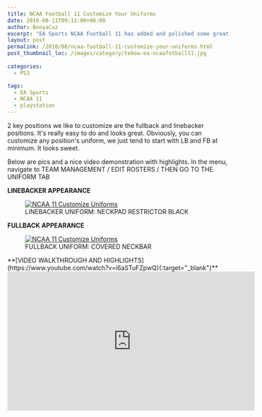 ```yaml
---
title: NCAA Football 11 Customize Your Uniforms
date: 2010-08-11T09:13:00+00:00
author: BooyaCuz
excerpt: "EA Sports NCAA Football 11 has added and polished some great features when it comes to customizing the game experience. This is one reason I love NCAA 11so much, because you can really make it feel like a true College Football game with sound effects, kickoff songs, and tweaking the uniforms to look just like your favorite team."
layout: post
permalink: /2010/08/ncaa-football-11-customize-your-uniforms.html
post_thumbnail_loc: /images/category/tebow-ea-ncaafotball11.jpg
        
categories:
  - PS3

tags:
  - EA Sports
  - NCAA 11
  - playstation
---
```

2 key positions we like to customize are the fullback and linebacker positions. It's really easy to do and looks great. Obviously, you can customize any position's uniform, we just tend to start with LB and FB at minimum. It looks sweet.

Below are pics and a nice video demonstration with highlights. In the menu, navigate to TEAM MANAGEMENT / EDIT ROSTERS / THEN GO TO THE UNIFORM TAB

**LINEBACKER APPEARANCE**
<figure>
	<a href="{{ site.cdn-url }}/wp-content/uploads/2010/08/NCAA-11-Custom-Uniform-booya-Gadget.png">
    <img src="{{ site.cdn-url }}/wp-content/uploads/2010/08/NCAA-11-Custom-Uniform-booya-Gadget-640.png" 
         alt="NCAA 11 Customize Uniforms" title="NCAA 11 Customize Uniforms"></a>
	<figcaption>LINEBACKER UNIFORM: NECKPAD RESTRICTOR BLACK</figcaption>
</figure>

**FULLBACK APPEARANCE**
<figure>
	<a href="{{ site.cdn-url }}/wp-content/uploads/2010/08/ncaa-11-custom-uniform-FB-booya-gadget.png">
    <img src="{{ site.cdn-url }}/wp-content/uploads/2010/08/ncaa-11-custom-uniform-FB-booya-gadget-640.png" 
         alt="NCAA 11 Customize Uniforms" title="NCAA 11 Customize Uniforms"></a>
	<figcaption>FULLBACK UNIFORM: COVERED NECKBAR</figcaption>
</figure>
**[VIDEO WALKTHROUGH AND HIGHLIGHTS](https://www.youtube.com/watch?v=i6aSTuFZpwQ){:target="_blank"}**
<iframe width="560" height="315" src="https://www.youtube.com/embed/i6aSTuFZpwQ" frameborder="0" allowfullscreen></iframe>